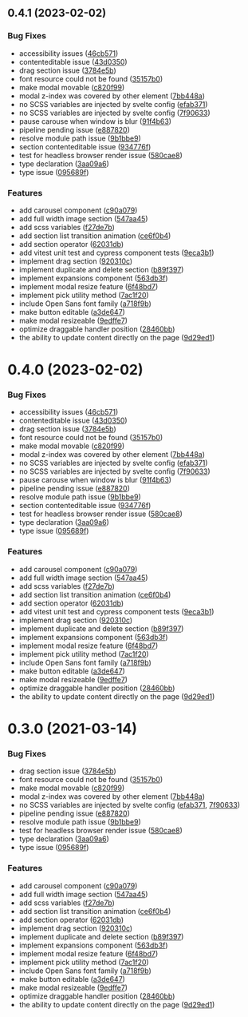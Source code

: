 ## 0.4.1 (2023-02-02)


### Bug Fixes

* accessibility issues ([46cb571](https://github.com/mutoe/cms-page-builder/commit/46cb5717538e0b165c4f06328a0fa4eea843c28c))
* contenteditable issue ([43d0350](https://github.com/mutoe/cms-page-builder/commit/43d03503a0648ad94534caf7d505221c26d0bedf))
* drag section issue ([3784e5b](https://github.com/mutoe/cms-page-builder/commit/3784e5b1775ac33b15a42dbd710897c682496eb1))
* font resource could not be found ([35157b0](https://github.com/mutoe/cms-page-builder/commit/35157b043f69c5ae7befdba44c223d7fb6a3a25b))
* make modal movable ([c820f99](https://github.com/mutoe/cms-page-builder/commit/c820f9996c8729c1d25b69a80b0a883f4b9d1065))
* modal z-index was covered by other element ([7bb448a](https://github.com/mutoe/cms-page-builder/commit/7bb448aae0f127928b189167ab0cef1f39f0e077))
* no SCSS variables are injected by svelte config ([efab371](https://github.com/mutoe/cms-page-builder/commit/efab37105c39c381390716663f1bb9e7f271482f))
* no SCSS variables are injected by svelte config ([7f90633](https://github.com/mutoe/cms-page-builder/commit/7f9063380b9166b2388e0b7b1a01049a497928df))
* pause carouse when window is blur ([91f4b63](https://github.com/mutoe/cms-page-builder/commit/91f4b6382113a7ac3f2a3200d372e9928c7c4893))
* pipeline pending issue ([e887820](https://github.com/mutoe/cms-page-builder/commit/e88782060ecc9b235fc2d7a1eee8ef94de33a470))
* resolve module path issue ([9b1bbe9](https://github.com/mutoe/cms-page-builder/commit/9b1bbe981818bd4fd3db104dbb538447a59e4f76))
* section contenteditable issue ([934776f](https://github.com/mutoe/cms-page-builder/commit/934776f98567561bde65e9efdb823266f478b9de))
* test for headless browser render issue ([580cae8](https://github.com/mutoe/cms-page-builder/commit/580cae87b1d93280ee9c9f55116597dbb7ab1d27))
* type declaration ([3aa09a6](https://github.com/mutoe/cms-page-builder/commit/3aa09a683851baa5f0d3f076591526dab520567f))
* type issue ([095689f](https://github.com/mutoe/cms-page-builder/commit/095689f1403e2efbe9d78266f54d0fec7d32b5f0))


### Features

* add carousel component ([c90a079](https://github.com/mutoe/cms-page-builder/commit/c90a0790028492cc3c95ede0b7e561d79dfc385a))
* add full width image section ([547aa45](https://github.com/mutoe/cms-page-builder/commit/547aa452efe648305cc86d76dd0de7bb91f0d26c))
* add scss variables ([f27de7b](https://github.com/mutoe/cms-page-builder/commit/f27de7b98011c6bf431713fd04fec6a89875d783))
* add section list transition animation ([ce6f0b4](https://github.com/mutoe/cms-page-builder/commit/ce6f0b410c0527edc97f837d70318b632da5fcb2))
* add section operator ([62031db](https://github.com/mutoe/cms-page-builder/commit/62031db798365d95f9d013ee76bee4e36422959e))
* add vitest unit test and cypress component tests ([9eca3b1](https://github.com/mutoe/cms-page-builder/commit/9eca3b15e2e3c73e143fb0d067d2a8c464269801))
* implement drag section ([920310c](https://github.com/mutoe/cms-page-builder/commit/920310c952d28f3d91ab2ca34cd723c6a0a453db))
* implement duplicate and delete section ([b89f397](https://github.com/mutoe/cms-page-builder/commit/b89f397ce30cde2b33484e3842d36678c1b2a33f))
* implement expansions component ([563db3f](https://github.com/mutoe/cms-page-builder/commit/563db3f8c69fbb70de66b4c338b38f3fcc45413d))
* implement modal resize feature ([6f48bd7](https://github.com/mutoe/cms-page-builder/commit/6f48bd79336c3c7c82694e50a14b5725b73d1319))
* implement pick utility method ([7ac1f20](https://github.com/mutoe/cms-page-builder/commit/7ac1f2009ae0a3113c6b764fbb739b6934152991))
* include Open Sans font family ([a718f9b](https://github.com/mutoe/cms-page-builder/commit/a718f9b694e5e311656dca42b36b48f1433dfb1c))
* make button editable ([a3de647](https://github.com/mutoe/cms-page-builder/commit/a3de647b10b73c3567e79cc74d48dcfb2cbeb083))
* make modal resizeable ([9edffe7](https://github.com/mutoe/cms-page-builder/commit/9edffe7cb9c03af6504f49cc490907ba64e80ad1))
* optimize draggable handler position ([28460bb](https://github.com/mutoe/cms-page-builder/commit/28460bb27668ca24d93405f2d46f14a58f848839))
* the ability to update content directly on the page ([9d29ed1](https://github.com/mutoe/cms-page-builder/commit/9d29ed16ed27dd977f719e19323e032788537d15))



# 0.4.0 (2023-02-02)


### Bug Fixes

* accessibility issues ([46cb571](https://github.com/mutoe/cms-page-builder/commit/46cb5717538e0b165c4f06328a0fa4eea843c28c))
* contenteditable issue ([43d0350](https://github.com/mutoe/cms-page-builder/commit/43d03503a0648ad94534caf7d505221c26d0bedf))
* drag section issue ([3784e5b](https://github.com/mutoe/cms-page-builder/commit/3784e5b1775ac33b15a42dbd710897c682496eb1))
* font resource could not be found ([35157b0](https://github.com/mutoe/cms-page-builder/commit/35157b043f69c5ae7befdba44c223d7fb6a3a25b))
* make modal movable ([c820f99](https://github.com/mutoe/cms-page-builder/commit/c820f9996c8729c1d25b69a80b0a883f4b9d1065))
* modal z-index was covered by other element ([7bb448a](https://github.com/mutoe/cms-page-builder/commit/7bb448aae0f127928b189167ab0cef1f39f0e077))
* no SCSS variables are injected by svelte config ([efab371](https://github.com/mutoe/cms-page-builder/commit/efab37105c39c381390716663f1bb9e7f271482f))
* no SCSS variables are injected by svelte config ([7f90633](https://github.com/mutoe/cms-page-builder/commit/7f9063380b9166b2388e0b7b1a01049a497928df))
* pause carouse when window is blur ([91f4b63](https://github.com/mutoe/cms-page-builder/commit/91f4b6382113a7ac3f2a3200d372e9928c7c4893))
* pipeline pending issue ([e887820](https://github.com/mutoe/cms-page-builder/commit/e88782060ecc9b235fc2d7a1eee8ef94de33a470))
* resolve module path issue ([9b1bbe9](https://github.com/mutoe/cms-page-builder/commit/9b1bbe981818bd4fd3db104dbb538447a59e4f76))
* section contenteditable issue ([934776f](https://github.com/mutoe/cms-page-builder/commit/934776f98567561bde65e9efdb823266f478b9de))
* test for headless browser render issue ([580cae8](https://github.com/mutoe/cms-page-builder/commit/580cae87b1d93280ee9c9f55116597dbb7ab1d27))
* type declaration ([3aa09a6](https://github.com/mutoe/cms-page-builder/commit/3aa09a683851baa5f0d3f076591526dab520567f))
* type issue ([095689f](https://github.com/mutoe/cms-page-builder/commit/095689f1403e2efbe9d78266f54d0fec7d32b5f0))


### Features

* add carousel component ([c90a079](https://github.com/mutoe/cms-page-builder/commit/c90a0790028492cc3c95ede0b7e561d79dfc385a))
* add full width image section ([547aa45](https://github.com/mutoe/cms-page-builder/commit/547aa452efe648305cc86d76dd0de7bb91f0d26c))
* add scss variables ([f27de7b](https://github.com/mutoe/cms-page-builder/commit/f27de7b98011c6bf431713fd04fec6a89875d783))
* add section list transition animation ([ce6f0b4](https://github.com/mutoe/cms-page-builder/commit/ce6f0b410c0527edc97f837d70318b632da5fcb2))
* add section operator ([62031db](https://github.com/mutoe/cms-page-builder/commit/62031db798365d95f9d013ee76bee4e36422959e))
* add vitest unit test and cypress component tests ([9eca3b1](https://github.com/mutoe/cms-page-builder/commit/9eca3b15e2e3c73e143fb0d067d2a8c464269801))
* implement drag section ([920310c](https://github.com/mutoe/cms-page-builder/commit/920310c952d28f3d91ab2ca34cd723c6a0a453db))
* implement duplicate and delete section ([b89f397](https://github.com/mutoe/cms-page-builder/commit/b89f397ce30cde2b33484e3842d36678c1b2a33f))
* implement expansions component ([563db3f](https://github.com/mutoe/cms-page-builder/commit/563db3f8c69fbb70de66b4c338b38f3fcc45413d))
* implement modal resize feature ([6f48bd7](https://github.com/mutoe/cms-page-builder/commit/6f48bd79336c3c7c82694e50a14b5725b73d1319))
* implement pick utility method ([7ac1f20](https://github.com/mutoe/cms-page-builder/commit/7ac1f2009ae0a3113c6b764fbb739b6934152991))
* include Open Sans font family ([a718f9b](https://github.com/mutoe/cms-page-builder/commit/a718f9b694e5e311656dca42b36b48f1433dfb1c))
* make button editable ([a3de647](https://github.com/mutoe/cms-page-builder/commit/a3de647b10b73c3567e79cc74d48dcfb2cbeb083))
* make modal resizeable ([9edffe7](https://github.com/mutoe/cms-page-builder/commit/9edffe7cb9c03af6504f49cc490907ba64e80ad1))
* optimize draggable handler position ([28460bb](https://github.com/mutoe/cms-page-builder/commit/28460bb27668ca24d93405f2d46f14a58f848839))
* the ability to update content directly on the page ([9d29ed1](https://github.com/mutoe/cms-page-builder/commit/9d29ed16ed27dd977f719e19323e032788537d15))



# 0.3.0 (2021-03-14)


### Bug Fixes

* drag section issue ([3784e5b](https://github.com/mutoe/cms-page-builder/commit/3784e5b1775ac33b15a42dbd710897c682496eb1))
* font resource could not be found ([35157b0](https://github.com/mutoe/cms-page-builder/commit/35157b043f69c5ae7befdba44c223d7fb6a3a25b))
* make modal movable ([c820f99](https://github.com/mutoe/cms-page-builder/commit/c820f9996c8729c1d25b69a80b0a883f4b9d1065))
* modal z-index was covered by other element ([7bb448a](https://github.com/mutoe/cms-page-builder/commit/7bb448aae0f127928b189167ab0cef1f39f0e077))
* no SCSS variables are injected by svelte config ([efab371](https://github.com/mutoe/cms-page-builder/commit/efab37105c39c381390716663f1bb9e7f271482f), [7f90633](https://github.com/mutoe/cms-page-builder/commit/7f9063380b9166b2388e0b7b1a01049a497928df))
* pipeline pending issue ([e887820](https://github.com/mutoe/cms-page-builder/commit/e88782060ecc9b235fc2d7a1eee8ef94de33a470))
* resolve module path issue ([9b1bbe9](https://github.com/mutoe/cms-page-builder/commit/9b1bbe981818bd4fd3db104dbb538447a59e4f76))
* test for headless browser render issue ([580cae8](https://github.com/mutoe/cms-page-builder/commit/580cae87b1d93280ee9c9f55116597dbb7ab1d27))
* type declaration ([3aa09a6](https://github.com/mutoe/cms-page-builder/commit/3aa09a683851baa5f0d3f076591526dab520567f))
* type issue ([095689f](https://github.com/mutoe/cms-page-builder/commit/095689f1403e2efbe9d78266f54d0fec7d32b5f0))


### Features

* add carousel component ([c90a079](https://github.com/mutoe/cms-page-builder/commit/c90a0790028492cc3c95ede0b7e561d79dfc385a))
* add full width image section ([547aa45](https://github.com/mutoe/cms-page-builder/commit/547aa452efe648305cc86d76dd0de7bb91f0d26c))
* add scss variables ([f27de7b](https://github.com/mutoe/cms-page-builder/commit/f27de7b98011c6bf431713fd04fec6a89875d783))
* add section list transition animation ([ce6f0b4](https://github.com/mutoe/cms-page-builder/commit/ce6f0b410c0527edc97f837d70318b632da5fcb2))
* add section operator ([62031db](https://github.com/mutoe/cms-page-builder/commit/62031db798365d95f9d013ee76bee4e36422959e))
* implement drag section ([920310c](https://github.com/mutoe/cms-page-builder/commit/920310c952d28f3d91ab2ca34cd723c6a0a453db))
* implement duplicate and delete section ([b89f397](https://github.com/mutoe/cms-page-builder/commit/b89f397ce30cde2b33484e3842d36678c1b2a33f))
* implement expansions component ([563db3f](https://github.com/mutoe/cms-page-builder/commit/563db3f8c69fbb70de66b4c338b38f3fcc45413d))
* implement modal resize feature ([6f48bd7](https://github.com/mutoe/cms-page-builder/commit/6f48bd79336c3c7c82694e50a14b5725b73d1319))
* implement pick utility method ([7ac1f20](https://github.com/mutoe/cms-page-builder/commit/7ac1f2009ae0a3113c6b764fbb739b6934152991))
* include Open Sans font family ([a718f9b](https://github.com/mutoe/cms-page-builder/commit/a718f9b694e5e311656dca42b36b48f1433dfb1c))
* make button editable ([a3de647](https://github.com/mutoe/cms-page-builder/commit/a3de647b10b73c3567e79cc74d48dcfb2cbeb083))
* make modal resizeable ([9edffe7](https://github.com/mutoe/cms-page-builder/commit/9edffe7cb9c03af6504f49cc490907ba64e80ad1))
* optimize draggable handler position ([28460bb](https://github.com/mutoe/cms-page-builder/commit/28460bb27668ca24d93405f2d46f14a58f848839))
* the ability to update content directly on the page ([9d29ed1](https://github.com/mutoe/cms-page-builder/commit/9d29ed16ed27dd977f719e19323e032788537d15))
